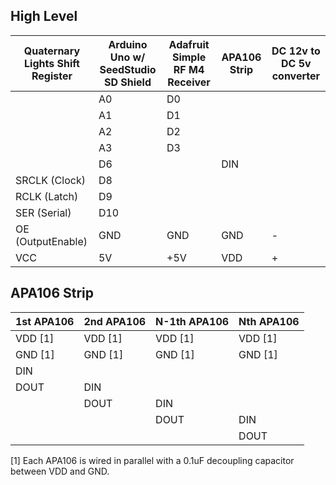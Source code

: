 ## High Level

| Quaternary Lights Shift Register | Arduino Uno w/ SeedStudio SD Shield | Adafruit Simple RF M4 Receiver | APA106 Strip | DC 12v to DC 5v converter |
| -------------------------------- | ----------------------------------- | ------------------------------ | ------------ | ------------------------- |
|                                  | A0                                  | D0                             |              |                           |
|                                  | A1                                  | D1                             |              |                           |
|                                  | A2                                  | D2                             |              |                           |
|                                  | A3                                  | D3                             |              |                           |
|                                  | D6                                  |                                | DIN          |                           |
| SRCLK (Clock)                    | D8                                  |                                |              |                           |
| RCLK (Latch)                     | D9                                  |                                |              |                           |
| SER (Serial)                     | D10                                 |                                |              |                           |
| OE (OutputEnable)                | GND                                 | GND                            | GND          | -                         |
| VCC                              | 5V                                  | +5V                            | VDD          | +                         |

## APA106 Strip

| 1st APA106 | 2nd APA106      | N-1th APA106 | Nth APA106  |
| ---------- | --------------- | ------------ | ----------- |
| VDD [1]    | VDD [1]         | VDD [1]      | VDD [1]     |
| GND [1]    | GND [1]         | GND [1]      | GND [1]     |
| DIN        |                 |              |             |
| DOUT       | DIN             |              |             |
|            | DOUT            | DIN          |             |
|            |                 | DOUT         | DIN         |
|            |                 |              | DOUT        |

[1] Each APA106 is wired in parallel with a 0.1uF decoupling capacitor between VDD and GND.
